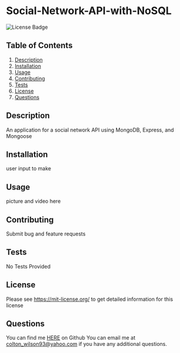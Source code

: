 # Social-Network-API-with-NoSQL

![License Badge](https://shields.io/badge/license-MIT-yellow)

## Table of Contents

1. [Description](#description)
2. [Installation](#installation)
3. [Usage](#usage)
4. [Contributing](#contributing)
5. [Tests](#tests)
6. [License](#license)
7. [Questions](#questions)

## Description

An application for a social network API using MongoDB, Express, and Mongoose

## Installation

user input to make

## Usage

picture and video here

## Contributing

Submit bug and feature requests

## Tests

No Tests Provided

## License

Please see https://mit-license.org/ to get detailed information for this license

## Questions

You can find me [HERE](https://github.com/ColtonWilson) on Github
You can email me at colton_wilson93@yahoo.com if you have any additional questions.
